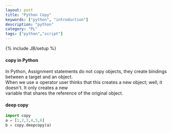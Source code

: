```yaml
---
layout: post
title: "Python Copy"
keywords: ["python", "introduction"]
description: "python"
category: "PL"
tags: ["python","script"]
---
```

{% include JB/setup %}

#### copy in Python
In Python, Assignment statements do not copy objects, they create bindings between a target and an object. <br />
When we use **=** operator user thinks that this creates a new object; well, it doesn't. It only creates a new <br /> 
variable that shares the reference of the original object. <br />


#### deep copy

```python
import copy
a = [1,2,3,4,5,6]
b = copy.deepcopy(a)
```
